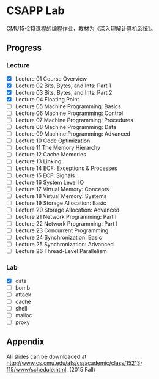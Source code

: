 # CSAPP Lab

CMU15-213课程的编程作业，教材为《深入理解计算机系统》。

## Progress

### Lecture

- [x] Lecture 01  Course Overview
- [x] Lecture 02  Bits, Bytes, and Ints: Part 1
- [x] Lecture 03  Bits, Bytes, and Ints: Part 2 
- [x] Lecture 04  Floating Point
- [ ] Lecture 05  Machine Programming: Basics
- [ ] Lecture 06  Machine Programming: Control
- [ ] Lecture 07  Machine Programming: Procedures
- [ ] Lecture 08  Machine Programming: Data
- [ ] Lecture 09  Machine Programming: Advanced
- [ ] Lecture 10  Code Optimization
- [ ] Lecture 11  The Memory Hierarchy
- [ ] Lecture 12  Cache Memories
- [ ] Lecture 13  Linking
- [ ] Lecture 14  ECF: Exceptions & Processes
- [ ] Lecture 15  ECF: Signals
- [ ] Lecture 16  System Level IO
- [ ] Lecture 17  Virtual Memory: Concepts
- [ ] Lecture 18  Virtual Memory: Systems
- [ ] Lecture 19  Storage Allocation: Basic
- [ ] Lecture 20  Storage Allocation: Advanced
- [ ] Lecture 21  Network Programming: Part I
- [ ] Lecture 22  Network Programming: Part I
- [ ] Lecture 23  Concurrent Programming
- [ ] Lecture 24  Synchronization: Basic
- [ ] Lecture 25  Synchronization: Advanced
- [ ] Lecture 26  Thread-Level Parallelism

### Lab

- [x] data
- [ ] bomb
- [ ] attack
- [ ] cache
- [ ] shell
- [ ] malloc
- [ ] proxy

## Appendix

All slides can be downloaded at http://www.cs.cmu.edu/afs/cs/academic/class/15213-f15/www/schedule.html. (2015 Fall)